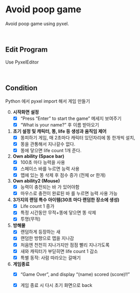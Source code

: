# **Avoid poop game**
<p>
Avoid poop game using pyxel.
</p>
<br>

## **Edit Program**
<p>
Use PyxelEditor
</p>
<br>

## **Condition**
Python 에서 pyxel import 해서 게임 만들기

0. **시작화면 설정**
   - [x] “Press “Enter” to start the game” 메세지 보여주기
   - [x] “What is your name?” 후 이름 받아오기
1. **초기 설정 및 캐릭터, 똥, life 등 생성과 움직임 제어**
   - [x] 똥피하기 게임, 매 2초마다 캐릭터 있던자리에 똥 한개씩 설치, 
   - [x] 똥을 관통해서 지나갈수 없다. 
   - [x]  똥에 닿으면 life count 1개 준다.

2. **Own ability (Space bar)**
   - [X] 100초 마다 능력을 사용
   - [X] 스페이스 바를 누르면 능력 사용
   - [X] 맵에 있는 똥 삭제 후 점수 증가 (전체 or 한개)

3. **Own ability2 (Mouse)**
   - [X] 능력이 충전되는 바 가 있어야함
   - [X] 마우스로 충전이 완료된 바 를 누르면 능력 사용 가능

4. **3가지의 랜덤 특수 아이템(30초 마다 랜덤한 장소에 생성)**
   - [x] Life count 1 증가
   - [x] 특정 시간동안 무적+똥에 닿으면 똥 삭제
   - [x] 투명(무적)

5. **방해물**
   - [x] 랜덤하게 등장하는 새
   - [x] 랜덤한 방향으로 맵을 지나감
   - [x] 처음엔 천천히 지나가지만 점점 빨리 지나가도록
   - [x] 새와 캐릭터가 부딛히면 life count 1 감소
   - [X] 특별 동작: 사람 따라오는 갈매기

6. **게임종료**
   - [x] “Game Over”, and display “(name) scored (score)!!”
   - [x] 게임 종료 시 다시 초기 화면으로 back

